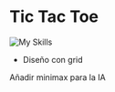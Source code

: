 # Tic Tac Toe

![My Skills](https://skillicons.dev/icons?i=js,html,css)

- Diseño con grid

Añadir minimax para la IA
